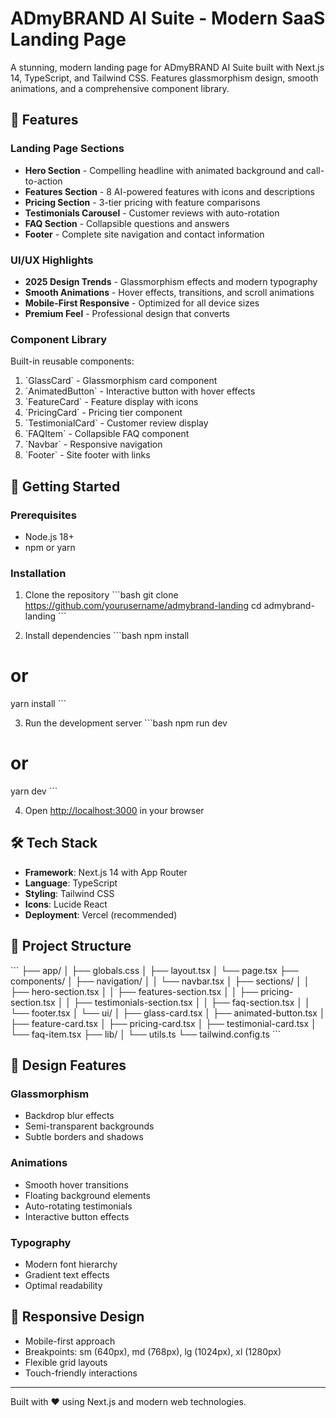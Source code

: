 # ADmyBRAND AI Suite - Modern SaaS Landing Page

A stunning, modern landing page for ADmyBRAND AI Suite built with Next.js 14, TypeScript, and Tailwind CSS. Features glassmorphism design, smooth animations, and a comprehensive component library.

## 🌟 Features

### Landing Page Sections
- **Hero Section** - Compelling headline with animated background and call-to-action
- **Features Section** - 8 AI-powered features with icons and descriptions
- **Pricing Section** - 3-tier pricing with feature comparisons
- **Testimonials Carousel** - Customer reviews with auto-rotation
- **FAQ Section** - Collapsible questions and answers
- **Footer** - Complete site navigation and contact information

### UI/UX Highlights
- **2025 Design Trends** - Glassmorphism effects and modern typography
- **Smooth Animations** - Hover effects, transitions, and scroll animations
- **Mobile-First Responsive** - Optimized for all device sizes
- **Premium Feel** - Professional design that converts

### Component Library
Built-in reusable components:
1. \`GlassCard\` - Glassmorphism card component
2. \`AnimatedButton\` - Interactive button with hover effects
3. \`FeatureCard\` - Feature display with icons
4. \`PricingCard\` - Pricing tier component
5. \`TestimonialCard\` - Customer review display
6. \`FAQItem\` - Collapsible FAQ component
7. \`Navbar\` - Responsive navigation
8. \`Footer\` - Site footer with links

## 🚀 Getting Started

### Prerequisites
- Node.js 18+ 
- npm or yarn

### Installation

1. Clone the repository
\`\`\`bash
git clone https://github.com/yourusername/admybrand-landing
cd admybrand-landing
\`\`\`

2. Install dependencies
\`\`\`bash
npm install
# or
yarn install
\`\`\`

3. Run the development server
\`\`\`bash
npm run dev
# or
yarn dev
\`\`\`

4. Open [http://localhost:3000](http://localhost:3000) in your browser

## 🛠️ Tech Stack

- **Framework**: Next.js 14 with App Router
- **Language**: TypeScript
- **Styling**: Tailwind CSS
- **Icons**: Lucide React
- **Deployment**: Vercel (recommended)

## 📁 Project Structure

\`\`\`
├── app/
│   ├── globals.css
│   ├── layout.tsx
│   └── page.tsx
├── components/
│   ├── navigation/
│   │   └── navbar.tsx
│   ├── sections/
│   │   ├── hero-section.tsx
│   │   ├── features-section.tsx
│   │   ├── pricing-section.tsx
│   │   ├── testimonials-section.tsx
│   │   ├── faq-section.tsx
│   │   └── footer.tsx
│   └── ui/
│       ├── glass-card.tsx
│       ├── animated-button.tsx
│       ├── feature-card.tsx
│       ├── pricing-card.tsx
│       ├── testimonial-card.tsx
│       └── faq-item.tsx
├── lib/
│   └── utils.ts
└── tailwind.config.ts
\`\`\`

## 🎨 Design Features

### Glassmorphism
- Backdrop blur effects
- Semi-transparent backgrounds
- Subtle borders and shadows

### Animations
- Smooth hover transitions
- Floating background elements
- Auto-rotating testimonials
- Interactive button effects

### Typography
- Modern font hierarchy
- Gradient text effects
- Optimal readability

## 📱 Responsive Design

- Mobile-first approach
- Breakpoints: sm (640px), md (768px), lg (1024px), xl (1280px)
- Flexible grid layouts
- Touch-friendly interactions



---

Built with ❤️ using Next.js and modern web technologies.
